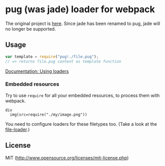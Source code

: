 # pug (was jade) loader for webpack

The original project is [here](https://github.com/webpack/jade-loader). Since jade has been renamed to pug, jade will no longer be supported.

## Usage

``` javascript
var template = require("pug!./file.pug");
// => returns file.pug content as template function
```

[Documentation: Using loaders](http://webpack.github.io/docs/using-loaders.html)

### Embedded resources

Try to use `require` for all your embedded resources, to process them with webpack.

``` pug
div
  img(src=require("./my/image.png"))
```

You need to configure loaders for these filetypes too. (Take a look at the [file-loader](https://github.com/webpack/file-loader).)

## License

MIT (http://www.opensource.org/licenses/mit-license.php)
